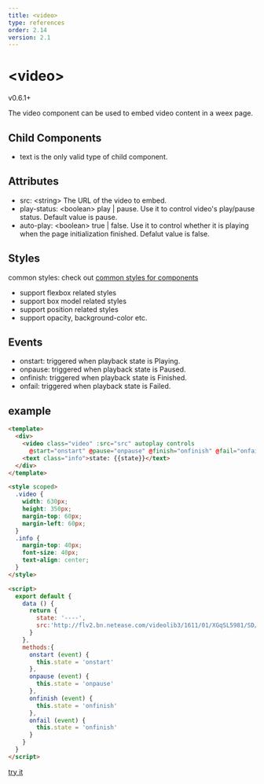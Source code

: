 ```yaml
---
title: <video>
type: references
order: 2.14
version: 2.1
---
```


# &lt;video&gt;
<span class="weex-version">v0.6.1+</span>

The video component can be used to embed video content in a weex page.

## Child Components
* text is the only valid type of child component.

## Attributes

* src: &lt;string&gt; The URL of the video to embed.
* play-status: &lt;boolean&gt; play | pause. Use it to control video's play/pause status. Default value is pause.
* auto-play: &lt;boolean&gt; true | false. Use it to control whether it is playing when the page initialization finished. Defalut value is false.

## Styles
common styles: check out [common styles for components](../common-style.html)

* support flexbox related styles
* support box model related styles
* support position related styles
* support opacity, background-color etc.

## Events
* onstart: triggered when playback state is Playing.
* onpause: triggered when playback state is Paused.
* onfinish: triggered when playback state is Finished.
* onfail: triggered when playback state is Failed.

## example

```html
<template>
  <div>
    <video class="video" :src="src" autoplay controls
      @start="onstart" @pause="onpause" @finish="onfinish" @fail="onfail"></video>
    <text class="info">state: {{state}}</text>
  </div>
</template>

<style scoped>
  .video {
    width: 630px;
    height: 350px;
    margin-top: 60px;
    margin-left: 60px;
  }
  .info {
    margin-top: 40px;
    font-size: 40px;
    text-align: center;
  }
</style>

<script>
  export default {
    data () {
      return {
        state: '----',
        src:'http://flv2.bn.netease.com/videolib3/1611/01/XGqSL5981/SD/XGqSL5981-mobile.mp4'
      }
    },
    methods:{
      onstart (event) {
        this.state = 'onstart'
      },
      onpause (event) {
        this.state = 'onpause'
      },
      onfinish (event) {
        this.state = 'onfinish'
      },
      onfail (event) {
        this.state = 'onfinish'
      }
    }
  }
</script>
```

[try it](../../examples/video.html)